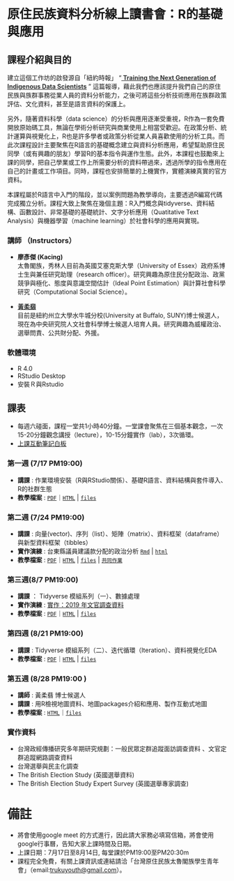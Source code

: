 # 原住民族資料分析線上讀書會：R的基礎與應用


## 課程介紹與目的

建立這個工作坊的啟發源自「紐約時報」 “[<span style="color:#323434"> **Training the Next Generation of Indigenous Data Scientists**</span>](https://www.nytimes.com/2021/06/29/science/indigenous-data-microbiome-science.html) 
” 這篇報導，藉此我們也應該提升我們自己的原住民族與族群事務從業人員的資料分析能力，之後可將這些分析技術應用在族群政策評估、文化資料，甚至是語言資料的保護上。

另外，隨著資料科學（data science）的分析與應用逐漸受重視，R作為一套免費開放原始碼工具，無論在學術分析研究與商業使用上相當受歡迎。在政策分析、統計運算與視覺化上，R也是許多學者或政策分析從業人員喜歡使用的分析工具。而此次課程設計主要聚焦在R語言的基礎概念建立與資料分析應用，希望幫助原住民同學（或有興趣的朋友）學習R的基本指令與運作生態。此外，本課程也鼓勵來上課的同學，把自己學業或工作上所需要分析的資料帶過來，透過所學的指令應用在自己的計畫或工作項目。同時，課程也安排簡單的上機實作，實體演練真實的官方資料。

本課程屬於R語言中入門的階段，並以案例問題為教學導向，主要透過R編寫代碼完成獨立分析。課程大致上聚焦在幾個主題：R入門概念與tidyverse、資料結構、函數設計、非常基礎的基礎統計、文字分析應用（Quatitative Text Analysis）與機器學習（machine learning）於社會科學的應用與實現。


### 講師 （Instructors） 

- **廖彥傑 (Kacing)**
<br />太魯閣族，秀林人目前為英國艾塞克斯大學（University of Essex）政府系博士生與兼任研究助理（research officer）。研究興趣為原住民分配政治、政黨競爭與極化、態度與意識空間估計（Ideal Point Estimation）與計算社會科學研究（Computational Social Science）。<br /> 


- [<span style="color:#323434"> **黃柔翡**</span>](https://joufeihuang.weebly.com) 
<br />目前是紐約州立大學水牛城分校(University at Buffalo, SUNY)博士候選人，現在為中央研究院人文社會科學博士候選人培育人員。研究興趣為威權政治、選舉問責、公共財分配、外援。<br /> 



### 軟體環境
- R 4.0 
- RStudio Desktop
- 安裝Ｒ與Rstudio


## 課表

- 每週六碰面，課程一堂共1小時40分鐘。一堂課會聚焦在三個基本觀念，一次15-20分鐘觀念講授（lecture），10-15分鐘實作（lab），3次循環。
- [上課互動筆記白板](https://docs.google.com/document/d/1MH9jQ0Oic_EeUCzo05AMZ8Gc_yOCI0TNrcGNMD3tuQg/edit)

### 第一週 (7/17 PM19:00)

- **講課** : 作業環境安裝（R與RStudio關係）、基礎R語言、資料結構與套件導入、R的社群生態
- **教學檔案** : [`PDF`](https://github.com/davidycliao/indigenous-data-scientists/blob/main/Week-01/Week-01.pdf)｜[`HTML`](https://raw.githack.com/davidycliao/indigenous-data-scientists/main/Week-01/Week-01.html) | [`files`](https://github.com/davidycliao/indigenous-data-scientists) 

### 第二週 (7/24 PM19:00)

- **講課** : 向量(vector)、序列（list）、矩陣（matrix）、資料框架（dataframe）與新型資料框架（tibbles）
- **實作演練** : 台東縣議員建議款分配的政治分析 [`Rmd`](https://github.com/davidycliao/indigenous-data-scientists/blob/main/Week-02/practice.Rmd) | [`html`](https://raw.githack.com/davidycliao/indigenous-data-scientists/main/Week-02/practice.nb.html)
- **教學檔案** : [`PDF`](https://raw.githack.com/davidycliao/indigenous-data-scientists/main/Week-02/Week-02.pdf)｜[`HTML`](https://raw.githack.com/davidycliao/indigenous-data-scientists/main/Week-02/Week-02.html#1) | [`files`](https://github.com/davidycliao/indigenous-data-scientists) | [`共同作業`](https://docs.google.com/document/d/1fUUlYASHbpwTNfLnKE2ctWbqfU3PayZ05n_KY4C0A6Y/edit)

### 第三週(8/7 PM19:00)
- **講課** ： Tidyverse  模組系列（一）、數據處理
- **實作演練** : [實作：2019 年文官調查資料](https://raw.githack.com/davidycliao/indigenous-data-scientists/main/Week-03/data/TIGCR-TGBS2019/Chinese/Panel%20and%20new%20samples/TIGCR-TGBS2019_CH_Questionnaire.pdf)
- **教學檔案** : [`PDF`](https://raw.githack.com/davidycliao/indigenous-data-scientists/main/Week-03/Week-03.pdf)｜[`HTML`](https://raw.githack.com/davidycliao/indigenous-data-scientists/main/Week-03/Week-03.html) | [`files`](https://github.com/davidycliao/indigenous-data-scientists) 

### 第四週 (8/21 PM19:00)
- **講課** : Tidyverse  模組系列（二）、迭代循環（Iteration）、資料視覺化EDA
- **教學檔案** : [`PDF`](https://raw.githack.com/davidycliao/indigenous-data-scientists/main/Week-04/Week-04.pdf)｜[`HTML`](https://raw.githack.com/davidycliao/indigenous-data-scientists/main/Week-04/Week-04.html) | [`files`](https://github.com/davidycliao/indigenous-data-scientists) 

### 第五週 (8/28 PM19:00 )
- **講師** : 黃柔翡 博士候選人
- **講課** :  用R檢視地圖資料、地圖packages介紹和應用、製作互動式地圖
- **教學檔案** : [`HTML`](https://raw.githack.com/joufeihuang/2021maps/main/electionmap.html)｜[`files`](https://github.com/joufeihuang/2021maps) 


### 實作資料
- 台灣政經傳播研究多年期研究規劃：一般民眾定群追蹤面訪調查資料 、文官定群追蹤網路調查資料
- 台灣選舉與民主化調查
- The British Election Study (英國選舉資料) 
- The British Election Study Expert Survey (英國選舉專家調查)


# 備註
- 將會使用google meet 的方式進行，因此請大家務必填寫信箱，將會使用google行事曆，告知大家上課時間及日期。
- 上課日期：7月17日至8月14日, 每堂課於PM19:00至PM20:30m
- 課程完全免費，有關上課資訊或連結請洽「台灣原住民族太魯閣族學生青年會」（email:trukuyouth@gmail.com）。


